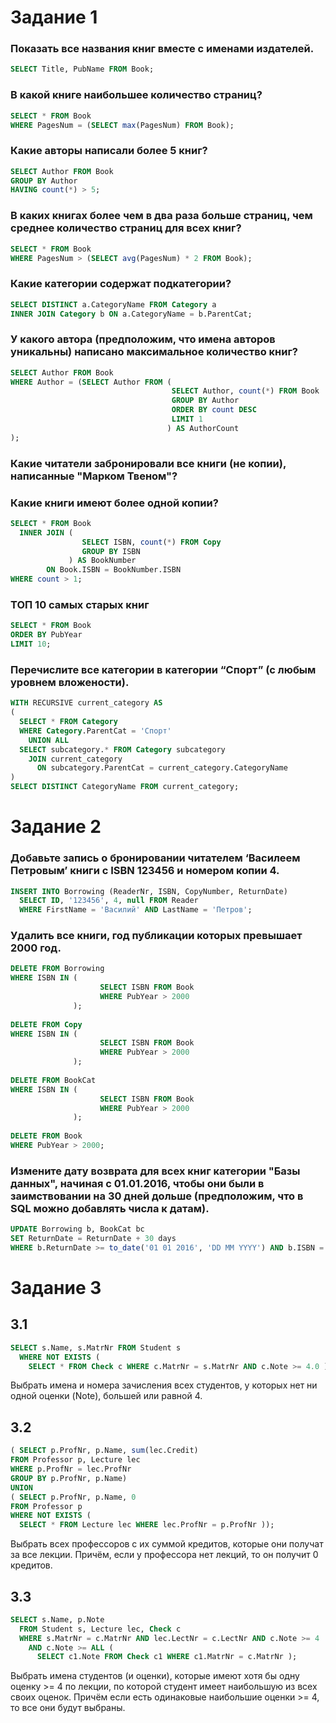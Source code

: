 # Задание 1

### Показать все названия книг вместе с именами издателей. 

```sql
SELECT Title, PubName FROM Book;
```

### В какой книге наибольшее количество страниц? 

```sql
SELECT * FROM Book
WHERE PagesNum = (SELECT max(PagesNum) FROM Book);
```

### Какие авторы написали более 5 книг? 

```sql
SELECT Author FROM Book
GROUP BY Author
HAVING count(*) > 5;
```

### В каких книгах более чем в два раза больше страниц, чем среднее количество страниц для всех книг? 

```sql
SELECT * FROM Book
WHERE PagesNum > (SELECT avg(PagesNum) * 2 FROM Book);
```

### Какие категории содержат подкатегории? 

```sql
SELECT DISTINCT a.CategoryName FROM Category a 
INNER JOIN Category b ON a.CategoryName = b.ParentCat;
```

### У какого автора (предположим, что имена авторов уникальны) написано максимальное количество книг? 

```sql
SELECT Author FROM Book
WHERE Author = (SELECT Author FROM (
                                    SELECT Author, count(*) FROM Book
                                    GROUP BY Author 
                                    ORDER BY count DESC
                                    LIMIT 1
                                   ) AS AuthorCount
);
```

### Какие читатели забронировали все книги (не копии), написанные "Марком Твеном"?

### Какие книги имеют более одной копии? 

```sql
SELECT * FROM Book
  INNER JOIN (
                SELECT ISBN, count(*) FROM Copy
                GROUP BY ISBN
             ) AS BookNumber
        ON Book.ISBN = BookNumber.ISBN
WHERE count > 1;
```

### ТОП 10 самых старых книг 

```sql
SELECT * FROM Book
ORDER BY PubYear
LIMIT 10;
```

### Перечислите все категории в категории “Спорт” (с любым уровнем вложености).

```sql
WITH RECURSIVE current_category AS
(
  SELECT * FROM Category
  WHERE Category.ParentCat = 'Спорт'
    UNION ALL
  SELECT subcategory.* FROM Category subcategory
    JOIN current_category
      ON subcategory.ParentCat = current_category.CategoryName
)
SELECT DISTINCT CategoryName FROM current_category;
```

# Задание 2

### Добавьте запись о бронировании читателем ‘Василеем Петровым’ книги с ISBN 123456 и номером копии 4.

```sql
INSERT INTO Borrowing (ReaderNr, ISBN, CopyNumber, ReturnDate)
  SELECT ID, '123456', 4, null FROM Reader
  WHERE FirstName = 'Василий' AND LastName = 'Петров';
```

### Удалить все книги, год публикации которых превышает 2000 год.

```sql
DELETE FROM Borrowing
WHERE ISBN IN (
                    SELECT ISBN FROM Book
                    WHERE PubYear > 2000
              );
              
DELETE FROM Copy
WHERE ISBN IN (
                    SELECT ISBN FROM Book
                    WHERE PubYear > 2000
              );
              
DELETE FROM BookCat
WHERE ISBN IN (
                    SELECT ISBN FROM Book
                    WHERE PubYear > 2000
              );
              
DELETE FROM Book
WHERE PubYear > 2000;
```

### Измените дату возврата для всех книг категории "Базы данных", начиная с 01.01.2016, чтобы они были в заимствовании на 30 дней дольше (предположим, что в SQL можно добавлять числа к датам).

```sql
UPDATE Borrowing b, BookCat bc
SET ReturnDate = ReturnDate + 30 days
WHERE b.ReturnDate >= to_date('01 01 2016', 'DD MM YYYY') AND b.ISBN = bc.ISBN AND bc.CategoryName = 'Базы Данных';
```

# Задание 3

## 3.1 
```sql
SELECT s.Name, s.MatrNr FROM Student s 
  WHERE NOT EXISTS ( 
    SELECT * FROM Check c WHERE c.MatrNr = s.MatrNr AND c.Note >= 4.0 ); 
```

Выбрать имена и номера зачисления всех студентов, у которых нет ни одной оценки (Note), большей или равной 4.

## 3.2

```sql
( SELECT p.ProfNr, p.Name, sum(lec.Credit) 
FROM Professor p, Lecture lec 
WHERE p.ProfNr = lec.ProfNr
GROUP BY p.ProfNr, p.Name)
UNION
( SELECT p.ProfNr, p.Name, 0 
FROM Professor p
WHERE NOT EXISTS ( 
  SELECT * FROM Lecture lec WHERE lec.ProfNr = p.ProfNr )); 
```

Выбрать всех профессоров с их суммой кредитов, которые они получат за все лекции. Причём, если у профессора нет лекций, то он получит 0 кредитов.
  
## 3.3

```sql
SELECT s.Name, p.Note
  FROM Student s, Lecture lec, Check c
  WHERE s.MatrNr = c.MatrNr AND lec.LectNr = c.LectNr AND c.Note >= 4 
    AND c.Note >= ALL ( 
      SELECT c1.Note FROM Check c1 WHERE c1.MatrNr = c.MatrNr );

```

Выбрать имена студентов (и оценки), которые имеют хотя бы одну оценку >= 4 по лекции, по которой студент имеет наибольшую из всех своих оценок. Причём если есть одинаковые наибольшие оценки >= 4, то все они будут выбраны.
